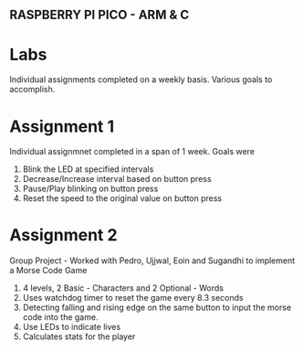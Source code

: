 ## RASPBERRY PI PICO - ARM & C
# Labs 
Individual assignments completed on a weekly basis. Various goals to accomplish.
# Assignment 1
Individual assignmnet completed in a span of 1 week.
Goals were
1.  Blink the LED at specified intervals
2.  Decrease/Increase interval based on button press
3.  Pause/Play blinking on button press
4.  Reset the speed to the original value on button press
# Assignment 2
Group Project - Worked with Pedro, Ujjwal, Eoin and Sugandhi to implement a Morse Code Game
1. 4 levels, 2 Basic - Characters and 2 Optional - Words
2. Uses watchdog timer to reset the game every 8.3 seconds
3. Detecting falling and rising edge on the same button to input the morse code into the game.
4. Use LEDs to indicate lives
5. Calculates stats for the player
